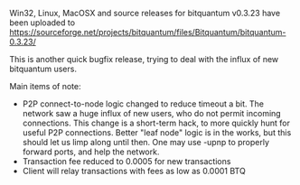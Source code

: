 Win32, Linux, MacOSX and source releases for bitquantum v0.3.23 have been uploaded to
https://sourceforge.net/projects/bitquantum/files/Bitquantum/bitquantum-0.3.23/

This is another quick bugfix release, trying to deal with the influx of new bitquantum users.

Main items of note:

* P2P connect-to-node logic changed to reduce timeout a bit.  The network saw a huge influx of new users, who do not permit incoming connections.  This change is a short-term hack, to more quickly hunt for useful P2P connections.  Better "leaf node" logic is in the works, but this should let us limp along until then.  One may use -upnp to properly forward ports, and help the network.
* Transaction fee reduced to 0.0005 for new transactions
* Client will relay transactions with fees as low as 0.0001 BTQ
